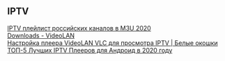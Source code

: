 ## IPTV
[IPTV плейлист российских каналов в M3U 2020](https://iptvmaster.ru/iptv-playlist-rossiyskih-kanalov/)  
[Downloads - VideoLAN](https://get.videolan.org/vlc/3.0.11/win64/vlc-3.0.11-win64.exe)  
[Настройка плеера VideoLAN VLC для просмотра IPTV | Белые окошки](https://www.white-windows.ru/nastrojka-pleera-videolan-vlc-dlya-prosmotra-iptv/)  
[ТОП-5 Лучших IPTV Плееров для Андроид в 2020 году](https://iptvmaster.ru/iptv-players-for-android/)  
[](#)  
[](#)  
[](#)  
